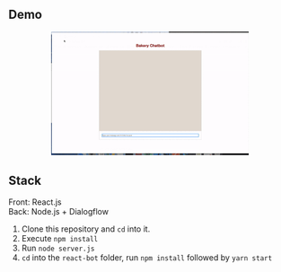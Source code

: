 ## Demo
<p align="center">
  <img src="demo.gif" width="70%"/>
</p>

## Stack
Front: React.js  <br/>
Back: Node.js + Dialogflow
1. Clone this repository and `cd` into it.
2. Execute `npm install`
3. Run `node server.js`
4. `cd` into the `react-bot` folder, run `npm install` followed by `yarn start`

